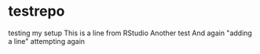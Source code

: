 # testrepo
testing my setup
This is a line from RStudio
Another test
And again
"adding a line"
attempting again
